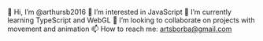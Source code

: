 👋 Hi, I’m @arthursb2016
👀 I’m interested in JavaScript
🌱 I’m currently learning TypeScript and WebGL
💞️ I’m looking to collaborate on projects with movement and animation
📫 How to reach me: artsborba@gmail.com

